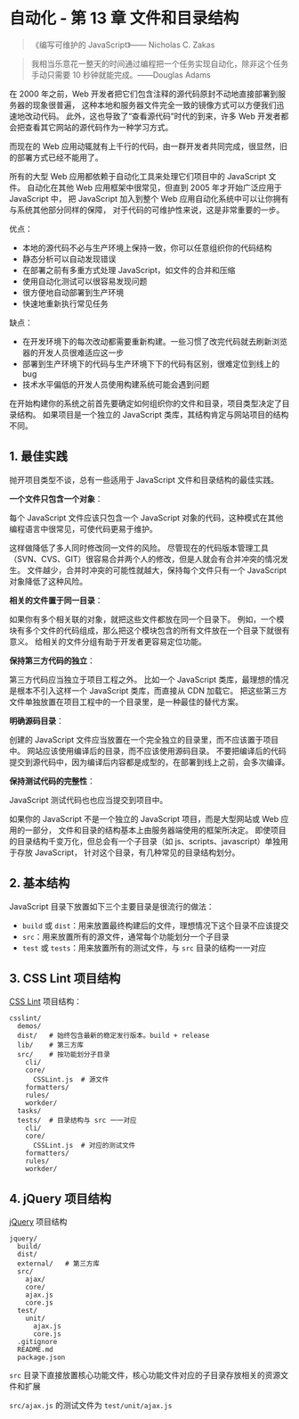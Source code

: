# 自动化 - 第 13 章 文件和目录结构

>《编写可维护的 JavaScript》—— Nicholas C. Zakas

>我相当乐意花一整天的时间通过编程把一个任务实现自动化，除非这个任务手动只需要 10 秒钟就能完成。——Douglas Adams

在 2000 年之前，Web 开发者把它们包含注释的源代码原封不动地直接部署到服务器的现象很普遍，
这种本地和服务器文件完全一致的镜像方式可以方便我们迅速地改动代码。
此外，这也导致了“查看源代码”时代的到来，许多 Web 开发者都会把查看其它网站的源代码作为一种学习方式。

而现在的 Web 应用动辄就有上千行的代码，由一群开发者共同完成，很显然，旧的部署方式已经不能用了。

所有的大型 Web 应用都依赖于自动化工具来处理它们项目中的 JavaScript 文件。
自动化在其他 Web 应用框架中很常见，但直到 2005 年才开始广泛应用于 JavaScript 中，
把 JavaScript 加入到整个 Web 应用自动化系统中可以让你拥有与系统其他部分同样的保障，
对于代码的可维护性来说，这是非常重要的一步。

优点：

* 本地的源代码不必与生产环境上保持一致，你可以任意组织你的代码结构
* 静态分析可以自动发现错误
* 在部署之前有多重方式处理 JavaScript，如文件的合并和压缩
* 使用自动化测试可以很容易发现问题
* 很方便地自动部署到生产环境
* 快速地重新执行常见任务

缺点：

* 在开发环境下的每次改动都需要重新构建。一些习惯了改完代码就去刷新浏览器的开发人员很难适应这一步
* 部署到生产环境下的代码与生产环境下下的代码有区别，很难定位到线上的 bug
* 技术水平偏低的开发人员使用构建系统可能会遇到问题

在开始构建你的系统之前首先要确定如何组织你的文件和目录，项目类型决定了目录结构。
如果项目是一个独立的 JavaScript 类库，其结构肯定与网站项目的结构不同。

## 1. 最佳实践

抛开项目类型不谈，总有一些适用于 JavaScript 文件和目录结构的最佳实践。

**一个文件只包含一个对象**：

每个 JavaScript 文件应该只包含一个 JavaScript 对象的代码，这种模式在其他编程语言中很常见，可使代码更易于维护。

这样做降低了多人同时修改同一文件的风险。
尽管现在的代码版本管理工具（SVN、CVS、GIT）很容易合并两个人的修改，但是人就会有合并冲突的情况发生。
文件越少，合并时冲突的可能性就越大，保持每个文件只有一个 JavaScript 对象降低了这种风险。

**相关的文件置于同一目录**：

如果你有多个相关联的对象，就把这些文件都放在同一个目录下。
例如，一个模块有多个文件的代码组成，那么把这个模块包含的所有文件放在一个目录下就很有意义。
给相关的文件分组有助于开发者更容易定位功能。

**保持第三方代码的独立**：

第三方代码应当独立于项目工程之外。
比如一个 JavaScript 类库，最理想的情况是根本不引入这样一个 JavaScript 类库，而直接从 CDN 加载它。
把这些第三方文件单独放置在项目工程中的一个目录里，是一种最佳的替代方案。

**明确源码目录**：

创建的 JavaScript 文件应当放置在一个完全独立的目录里，而不应该置于项目中。
网站应该使用编译后的目录，而不应该使用源码目录。
不要把编译后的代码提交到源代码中，因为编译后内容都是成型的，在部署到线上之前，会多次编译。

**保持测试代码的完整性**：

JavaScript 测试代码也也应当提交到项目中。

如果你的 JavaScript 不是一个独立的 JavaScript 项目，而是大型网站或 Web 应用的一部分，
文件和目录的结构基本上由服务器端使用的框架所决定。
即使项目的目录结构千变万化，但总会有一个子目录（如 js、scripts、javascript）单独用于存放 JavaScript，
针对这个目录，有几种常见的目录结构划分。

## 2. 基本结构

JavaScript 目录下放置如下三个主要目录是很流行的做法：

* `build` 或 `dist`：用来放置最终构建后的文件，理想情况下这个目录不应该提交
* `src`：用来放置所有的源文件，通常每个功能划分一个子目录
* `test` 或 `tests`：用来放置所有的测试文件，与 `src` 目录的结构一一对应

## 3. CSS Lint 项目结构

[CSS Lint](https://github.com/stubbornella/csslint) 项目结构：

```text
csslint/
  demos/
  dist/   # 始终包含最新的稳定发行版本。build + release
  lib/    # 第三方库
  src/    # 按功能划分子目录
    cli/
    core/
      CSSLint.js  # 源文件
    formatters/
    rules/
    workder/
  tasks/
  tests/  # 目录结构与 src 一一对应
    cli/
    core/
      CSSLint.js  # 对应的测试文件
    formatters/
    rules/
    workder/
```

## 4. jQuery 项目结构

[jQuery](https://github.com/jquery/jquery) 项目结构

```text
jquery/
  build/
  dist/
  external/   # 第三方库
  src/
    ajax/
    core/
    ajax.js
    core.js
  test/
    unit/
      ajax.js
      core.js
  .gitignore
  README.md
  package.json
```

`src` 目录下直接放置核心功能文件，核心功能文件对应的子目录存放相关的资源文件和扩展

`src/ajax.js` 的测试文件为 `test/unit/ajax.js`